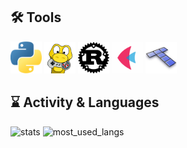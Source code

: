 <div>
  <h2>🛠️ Tools</h2>
  <img src="https://raw.githubusercontent.com/blankRiot96/blankRiot96.github.io/main/assets/md-icons/python.png" width=50></a>
  <img src="https://raw.githubusercontent.com/blankRiot96/blankRiot96.github.io/main/assets/md-icons/pygame.png" width=50></a>
  <img src="https://raw.githubusercontent.com/blankRiot96/blankRiot96.github.io/main/assets/md-icons/rust.png" width=50></a>
  <img src="https://raw.githubusercontent.com/blankRiot96/blankRiot96.github.io/main/assets/md-icons/flet.png" width=50></a>
  <img src="https://raw.githubusercontent.com/blankRiot96/blankRiot96.github.io/main/assets/md-icons/tiled.jpg" width=50></a>
  
  <h2>⌛ Activity & Languages</h2>
  <img src="https://github-readme-stats.vercel.app/api?username=blankRiot96&show_icons=true&include_all_commits=true&count_private=true&bg_color=ffffff00&text_color=34ebe5&hide_border=true" height="150" alt="stats">
  <img src="https://github-readme-stats.vercel.app/api/top-langs/?username=blankRiot96&layout=compact&langs_count=4&bg_color=ffffff00&text_color=34ebe5&count_private=true&hide_border=true" height="150" alt="most_used_langs">
</div>
